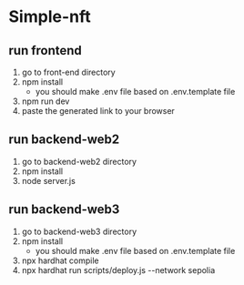 # Simple-nft

## run frontend
1. go to front-end directory
2. npm install
    * you should make .env file based on .env.template file
3. npm run dev
4. paste the generated link to your browser

## run backend-web2
1. go to backend-web2 directory
2. npm install
3. node server.js

## run backend-web3
1. go to backend-web3 directory
2. npm install
    * you should make .env file based on .env.template file
3. npx hardhat compile
4. npx hardhat run scripts/deploy.js --network sepolia